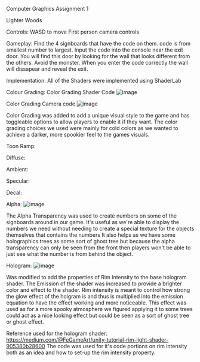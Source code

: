 Computer Graphics Assignment 1

Lighter Woods

Controls:
WASD to move
First person camera controls

Gameplay:
Find the 4 signboards that have the code on them.
code is from smallest number to largest.
Input the code into the console near the exit door.
You will find this door by looking for the wall that looks different from the others.
Avoid the monster.
When you enter the code correctly the wall will dissapear and reveal the exit.

Implementation:
All of the Shaders were implemented using ShaderLab

Colour Grading:
Color Grading Shader Code
![image](https://github.com/user-attachments/assets/c36aed67-8220-4e81-8233-275bd1bbe60d)


Color Grading Camera code
![image](https://github.com/user-attachments/assets/0036e2e6-21a5-4192-a84f-de627494c1cd)

Color Grading was added to add a unique visual style to the game and has toggleable options to allow players to enable it if they want. The color grading choices we used were mainly for cold colors as we wanted to achieve a darker, more spookier feel to the games visuals.

Toon Ramp:

Diffuse:

Ambient:

Specular:

Decal:

Alpha:
![image](https://github.com/user-attachments/assets/b3bc9a3b-a4d6-41da-be06-79d3878db23b)

The Alpha Transparency was used to create numbers on some of the signboards around in our game. It's useful as we're able to display the numbers we need without needing to create a special texture for the objects themselves that contains the numbers It also helps as we have some holographics trees as some sort of ghost tree but because the alpha transparency can only be seen from the front then players won't be able to just see what the number is from behind the object.

Hologram:
![image](https://github.com/user-attachments/assets/bfc573f4-647f-4fce-8a4b-d9fe405f1e8d)

Was modified to add the properties of Rim Intensity to the base hologram shader. The Emission of the shader was increased to provide a brighter color and effect to the shader. Rim intensity is meant to control how strong the glow effect of the holgram is and thus is multiplied into the emission equation to have the effect working and more noticeable. This effect was used as for a more spooky atmosphere we figured applying it to some trees could act as a nice looking effect but could be seen as a sort of ghost tree or ghost effect. 

Reference used for the hologram shader: https://medium.com/@FeGameArt/unity-tutorial-rim-light-shader-905380b28600
The code was used for it's code portions on rim intensity both as an idea and how to set-up the rim intensity property.

